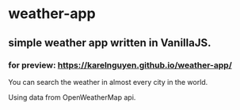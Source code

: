 # weather-app

## simple weather app written in VanillaJS.

### for preview: https://karelnguyen.github.io/weather-app/

You can search the weather in almost every city in the world.

Using data from OpenWeatherMap api.
